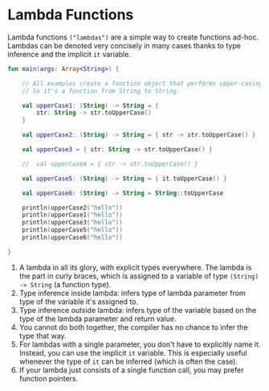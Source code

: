 # Lambda Functions

Lambda functions `("lambdas")` are a simple way to create functions ad-hoc. Lambdas can be denoted very concisely in many cases thanks to type inference and the implicit `it` variable.

<div class="language-kotlin" theme="idea" markdown="1">

```kotlin
fun main(args: Array<String>) {

    // All examples create a function object that performs upper-casing.
    // So it's a function from String to String

    val upperCase1: (String) -> String = {                             // 1
        str: String -> str.toUpperCase()
    }

    val upperCase2: (String) -> String = { str -> str.toUpperCase() }  // 2

    val upperCase3 = { str: String -> str.toUpperCase() }              // 3

    //  val upperCase4 = { str -> str.toUpperCase() }                    // 4

    val upperCase5: (String) -> String = { it.toUpperCase() }          // 5

    val upperCase6: (String) -> String = String::toUpperCase           // 6

    println(upperCase2("hello"))
    println(upperCase1("hello"))
    println(upperCase3("hello"))
    println(upperCase5("hello"))
    println(upperCase6("hello"))

}
```
</div>

1. A lambda in all its glory, with explicit types everywhere. The lambda is the part in curly braces, which is assigned to a variable of type `(String) -> String` (a function type).
2. Type inference inside lambda: infers type of lambda parameter from type of the variable it's assigned to.
3. Type inference outside lambda: infers type of the variable based on the type of the lambda parameter and return value.
4. You cannot do both together, the compiler has no chance to infer the type that way.
5. For lambdas with a single parameter, you don't have to explicitly name it. Instead, you can use the implicit `it` variable. This is especially useful whenever the type of `it` can be inferred (which is often the case).
6. If your lambda just consists of a single function call, you may prefer function pointers.
